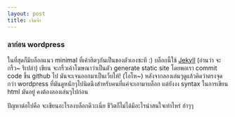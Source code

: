 ```yaml
---
layout: post
title: เจิมจ้า
---
```


### ลาก่อน wordpress

ในที่สุดก็มีบล็อกแนว minimal ที่เค้าฮิตๆกันเป็นของตัวเองซะที :)
บล็อกนี้ใช้ [Jekyll](http://jekyllrb.com) (อ่านว่า จะกริ้ว~ รึเปล่า) เขียน จะกริ้วเค้าโฆษณาว่าเป็นตัว generate static site โดยพอเรา commit code ขึ้น github ไป มันจะเจนออกมาเป็นเว็บให้! (โอโห~)
หลังจากลองเล่นๆดูแล้วคิดว่าตรงจุดกว่า wordpress ที่มันดูหนักๆไปนิดนึงสำหรับคนที่แค่จะเอามาบล็อก แต่ยังงง syntax ในการเขียน html มันอยู่ คงต้องลองเล่นๆไปก่อน

ปัญหาต่อไปคือ จะเขียนอะไรลงบล็อกดีวะเนี่ย ชีวิตก็ไม่ได้มีอะไรน่าสนใจเท่าไหร่ ฮ่าๆๆ
